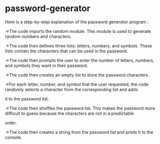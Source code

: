 # password-generator

Here is a step-by-step explanation  of the  password generator program :

->The code imports the random module. This module is used to generate random numbers and characters.

->The code then defines three lists: letters, numbers, and symbols. These lists contain the characters that can be used in the password.

->The code then prompts the user to enter the number of letters, numbers, and symbols they want in their password.

->The code then creates an empty list to store the password characters.

->For each letter, number, and symbol that the user requested, the code randomly selects a character from the corresponding list and adds 

it to the password list.

->The code then shuffles the password list. This makes the password more difficult to guess because the characters are not in a predictable

  order.

->The code then creates a string from the password list and prints it to the console.
